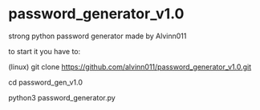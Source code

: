 # password_generator_v1.0
strong python password generator
made by Alvinn011 

to start it you have to:

(linux)
git clone https://github.com/alvinn011/password_generator_v1.0.git

cd password_gen_v1.0

python3 password_generator.py


